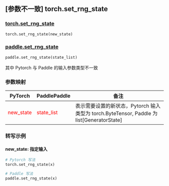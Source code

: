 ## [参数不一致] torch.set_rng_state

### [torch.set_rng_state](https://pytorch.org/docs/stable/generated/torch.set_rng_state.html#torch.set_rng_state)

```python
torch.set_rng_state(new_state)
```

### [paddle.set_rng_state]()

```python
paddle.set_rng_state(state_list)
```

其中 Pytorch 与 Paddle 的输入参数类型不一致

### 参数映射
| PyTorch       | PaddlePaddle | 备注                                                   |
| ------------- | ------------ | ------------------------------------------------------ |
| <font color='red'> new_state </font>         | <font color='red'> state_list </font>            | 表示需要设置的新状态，Pytorch 输入类型为 torch.ByteTensor, Paddle 为 list[GeneratorState]                               |



### 转写示例

#### new_state: 指定输入
```python
# Pytorch 写法
torch.set_rng_state(x)

# Paddle 写法
paddle.set_rng_state(x)
```
